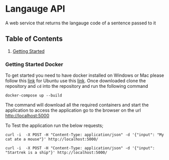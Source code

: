 
# Langauge API

A web service that returns the langauge code of a sentence passed to it

## Table of Contents

1. [Getting Started](#getting-started-docker)

### Getting Started Docker

To get started you need to have docker installed on Windows or Mac please follow this [link](https://www.docker.com/products/docker-desktop) 
for Ubuntu use this [link](https://docs.docker.com/install/linux/docker-ce/ubuntu/). 
Once downloaded clone the repository and `cd` into the repository and run the following command
```docker
docker-compose up --build
```
The command will download all the required containers and start the application to access the application
go to the browser on the url [http://localhost:5000](http://localhost:500)

To Test the application run the below requests;

```
curl -i  -X POST -H "Content-Type: application/json" -d '{"input": "My cat ate a mouse"}' http://localhost:5000/

```

```
curl -i  -X POST -H "Content-Type: application/json" -d '{"input": "Startrek is a ship"}' http://localhost:5000/

```



